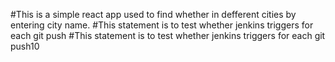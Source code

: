 #This is a simple react app used to find whether in defferent cities by entering city name.
#This statement is to test whether jenkins triggers for each git push
#This statement is to test whether jenkins triggers for each git push10

